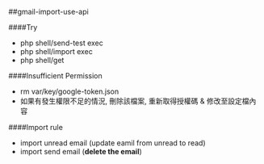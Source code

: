 ##gmail-import-use-api

####Try
- php shell/send-test exec
- php shell/import exec
- php shell/get

####Insufficient Permission
- rm var/key/google-token.json
- 如果有發生權限不足的情況, 刪除該檔案, 重新取得授權碼 & 修改至設定檔內容

####Import rule
- import unread email (update eamil from unread to read)
- import send email (<strong>delete the email</strong>)
